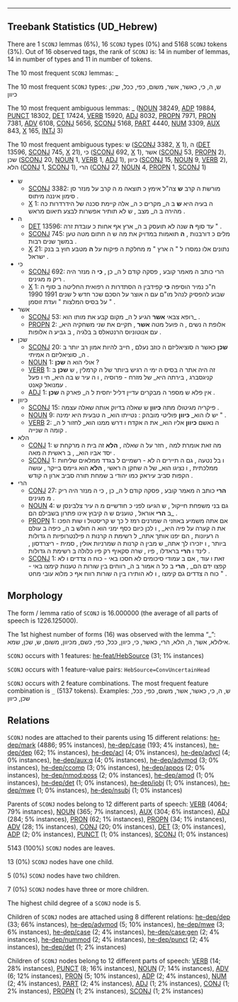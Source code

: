 

--------------------------------------------------------------------------------

## Treebank Statistics (UD_Hebrew)

There are 1 `SCONJ` lemmas (6%), 16 `SCONJ` types (0%) and 5168 `SCONJ` tokens (3%).
Out of 16 observed tags, the rank of `SCONJ` is: 14 in number of lemmas, 14 in number of types and 11 in number of tokens.

The 10 most frequent `SCONJ` lemmas: _

The 10 most frequent `SCONJ` types:  ש, ה, כי, כאשר, אשר, משום, כפי, ככל, שכן, כיוון

The 10 most frequent ambiguous lemmas: _ ([NOUN]() 38249, [ADP]() 19884, [PUNCT]() 18302, [DET]() 17424, [VERB]() 15920, [ADJ]() 8032, [PROPN]() 7971, [PRON]() 7381, [ADV]() 6108, [CONJ]() 5656, [SCONJ]() 5168, [PART]() 4440, [NUM]() 3309, [AUX]() 843, [X]() 165, [INTJ]() 3)

The 10 most frequent ambiguous types:  ש ([SCONJ]() 3382, [X]() 1), ה ([DET]() 13596, [SCONJ]() 745, [X]() 21), כי ([SCONJ]() 692, [X]() 1), אשר ([SCONJ]() 53, [PROPN]() 2), שכן ([SCONJ]() 20, [NOUN]() 1, [VERB]() 1, [ADJ]() 1), כיוון ([SCONJ]() 15, [NOUN]() 9, [VERB]() 2), הלא ([CONJ]() 1, [SCONJ]() 1), הרי ([CONJ]() 27, [NOUN]() 4, [PROPN]() 1, [SCONJ]() 1)


* ש
  * [SCONJ]() 3382: מורשת ה קרב <b>ש</b> צה"ל אימץ כ תוצאה מ ה קרב על מנזר סן סימון איננה מיתוס .
  * [X]() 1: ה בעיה היא <b>ש</b> ב ה_ מקרים כ ה_ אלה קיימת סכנה של הידרדרות כה מהירה ב ה_ מצב , ש לא תותיר אפשרות לבצע תיאום מראש .
* ה
  * [DET]() 13596: עד סוף <b>ה</b> שנה לא תועסק ב ה_ ארץ אף אחות כ עובדת זרה " .
  * [SCONJ]() 745: מלים כ דורבנות , <b>ה</b> תואמות במדויק את מה ש ה חתום מטה טען במשך שנים רבות .
  * [X]() 21: נתונים אלו נמסרו ל " ה ארץ " מ מחלקת ה פיקוח על <b>ה</b> מטבע חוץ ב בנק ישראל .
* כי
  * [SCONJ]() 692: הרי כותב ה מאמר קובע , פסקה קודם ל ה_ כן , <b>כי</b> ה מנזר היה ריק מ מגינים .
  * [X]() 1: ח"כ נמיר הוסיפה <b>כי</b> קפידבין ה הסתדרות ה רפואית החליטה ב סוף ה שבוע להפסיק לנהל מו"ם עם ה אוצר על הסכם שכר חדש ל שנים 1991 1990 על בסיס המלצות " ועדת זוסמן " .
* אשר
  * [SCONJ]() 53: רופא צבאי <b>אשר</b> הגיע ל ה_ מקום קבע את מותו הוא_ .
  * [PROPN]() 2: אלופת ה נשים , ה פועל מטה <b>אשר</b> , תקיים את שני משחקיה היא_ עם אנוטוניוס הרנטאלס ב בלגיה , ב גביע ה אלופות .
* שכן
  * [SCONJ]() 20: <b>שכן</b> כאשר ה סוציאליזם ה כוזב נעלם , חייב להיות אמון רב יותר ב ה_ סוציאליזם ה אמיתי .
  * [NOUN]() 1: אולי הוא ה <b>שכן</b> ?
  * [VERB]() 1: זה היה אתר ה בסיס ה ימי ה רגיש ביותר של ה קרמלין , ש <b>שכן</b> ב קניגסברג , בירתה היא_ של מזרח - פרוסיה , ו ה עיר ש בה היא_ חי ו פעל עמנואל קאנט .
  * [ADJ]() 1: אין פלא ש מספר ה מבקרים עדיין דליל יחסית ל ה_ פארק ה <b>שכן</b> .
* כיוון
  * [SCONJ]() 15: פיקריה מגיטולו מתה <b>כיוון</b> ש שאלה בדיוק אותה שאלה עצמה .
  * [NOUN]() 9: יש לו הוא_ <b>כיוון</b> פוליטי מובהק : נטייתו הוא_ ה טבעית היא ימינה " .
  * [VERB]() 2: ה נאשם <b>כיוון</b> אליו הוא_ את ה אקדח ו דרש ממנו הוא_ לחזור ל ה_ קומה ה שנייה .
* הלא
  * [CONJ]() 1: מה זאת אומרת למה , חזר על ה שאלה , <b>הלא</b> זה בית ה מרקחת ש יסד אביו הוא_ , ב ראשית ה מאה .
  * [SCONJ]() 1: ו בל נטעה , גם ה תיירים ה לא - רשמיים ל בגדד ממלאים שליחות ממלכתית , ו נציגו הוא_ של ה שחקן ה ראשי , <b>הלא</b> הוא גיימס בייקר , עושה הקפות סביב עיראק כמו יהודי ב שמחת תורה סביב ארון ה קודש .
* הרי
  * [CONJ]() 27: <b>הרי</b> כותב ה מאמר קובע , פסקה קודם ל ה_ כן , כי ה מנזר היה ריק מ מגינים .
  * [NOUN]() 4: גם בני משפחת חייקול , ש הגיעו לפני כ חודשיים מ ה עיר צלבינסן ש ב <b>הרי</b> אוראל , טוענים ש ה קיבוץ אינו פתרון בשבילם הם_ .
  * [PROPN]() 1: אם אתה משמיע באוזני ה שמרנים רמז ל כך ש קריסטול ו שות הפכו את ה קערה על פיה היא_ , ו לכן כיום כסף ימני הוא ה חולש ב ה_ כיפה ב עולם ה רעיונות , הם יפנו אותך אתה_ ל רשימת ה קרנות ה פילנטרופיות ה גדולות ביותר , ו יזכירו לך אתה_ ש מבין ה קרנות ה שמרניות אולין , סמית - ריצרדסון , לינד ו <b>הרי</b> בראדלו , פיו , שרה סקאיף רק פיו כלולה ב רשימת ה גדולות .
  * [SCONJ]() 1: זאת ו עוד , אם ב עמודי סיכומים לא חסכו באי - כוח ה צדדים ו לא קפצו ידם הם_ , <b>הרי</b> ב כל ה אמור ב ה_ רווחים בין שורות ה טענות קימצו באי - כוח ה צדדים גם קימצו , ו לא הותירו בין ה שורות רווח אף כ מלוא עובי מחט " .

## Morphology

The form / lemma ratio of `SCONJ` is 16.000000 (the average of all parts of speech is 1226.125000).

The 1st highest number of forms (16) was observed with the lemma “_”: אילולא, אשר, ה, הלא, הרי, כאשר, כי, כיוון, ככל, כפי, כשם, מכיוון, משום, ש, שכן, שמא.

`SCONJ` occurs with 1 features: [he-feat/HebSource]() (31; 1% instances)

`SCONJ` occurs with 1 feature-value pairs: `HebSource=ConvUncertainHead`

`SCONJ` occurs with 2 feature combinations.
The most frequent feature combination is `_` (5137 tokens).
Examples: ש, ה, כי, כאשר, אשר, משום, כפי, ככל, שכן, כיוון


## Relations

`SCONJ` nodes are attached to their parents using 15 different relations: [he-dep/mark]() (4886; 95% instances), [he-dep/case]() (193; 4% instances), [he-dep/dep]() (62; 1% instances), [he-dep/acl]() (4; 0% instances), [he-dep/advcl]() (4; 0% instances), [he-dep/aux:q]() (4; 0% instances), [he-dep/advmod]() (3; 0% instances), [he-dep/ccomp]() (3; 0% instances), [he-dep/appos]() (2; 0% instances), [he-dep/nmod:poss]() (2; 0% instances), [he-dep/amod]() (1; 0% instances), [he-dep/det]() (1; 0% instances), [he-dep/iobj]() (1; 0% instances), [he-dep/mwe]() (1; 0% instances), [he-dep/nsubj]() (1; 0% instances)

Parents of `SCONJ` nodes belong to 12 different parts of speech: [VERB]() (4064; 79% instances), [NOUN]() (365; 7% instances), [AUX]() (304; 6% instances), [ADJ]() (284; 5% instances), [PRON]() (62; 1% instances), [PROPN]() (34; 1% instances), [ADV]() (28; 1% instances), [CONJ]() (20; 0% instances), [DET]() (3; 0% instances), [ADP]() (2; 0% instances), [PUNCT]() (1; 0% instances), [SCONJ]() (1; 0% instances)

5143 (100%) `SCONJ` nodes are leaves.

13 (0%) `SCONJ` nodes have one child.

5 (0%) `SCONJ` nodes have two children.

7 (0%) `SCONJ` nodes have three or more children.

The highest child degree of a `SCONJ` node is 5.

Children of `SCONJ` nodes are attached using 8 different relations: [he-dep/dep]() (33; 66% instances), [he-dep/advmod]() (5; 10% instances), [he-dep/mwe]() (3; 6% instances), [he-dep/case]() (2; 4% instances), [he-dep/case:gen]() (2; 4% instances), [he-dep/nummod]() (2; 4% instances), [he-dep/punct]() (2; 4% instances), [he-dep/det]() (1; 2% instances)

Children of `SCONJ` nodes belong to 12 different parts of speech: [VERB]() (14; 28% instances), [PUNCT]() (8; 16% instances), [NOUN]() (7; 14% instances), [ADV]() (6; 12% instances), [PRON]() (5; 10% instances), [ADP]() (2; 4% instances), [NUM]() (2; 4% instances), [PART]() (2; 4% instances), [ADJ]() (1; 2% instances), [CONJ]() (1; 2% instances), [PROPN]() (1; 2% instances), [SCONJ]() (1; 2% instances)

